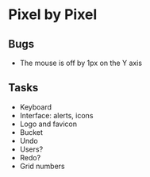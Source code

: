 Pixel by Pixel
==============

Bugs
----
- The mouse is off by 1px on the Y axis

Tasks
-----
- Keyboard
- Interface: alerts, icons
- Logo and favicon
- Bucket
- Undo
- Users?
- Redo?
- Grid numbers